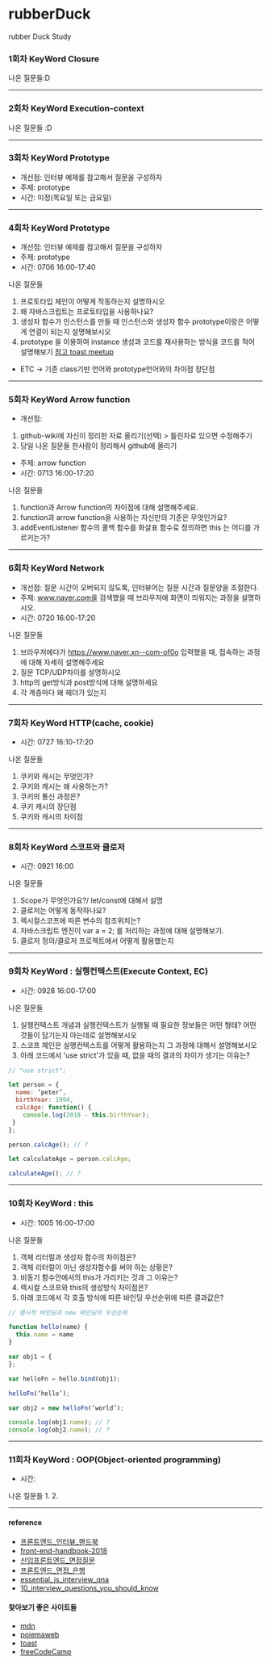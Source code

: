 # rubberDuck
rubber Duck Study


### 1회차 KeyWord Closure

나온 질문들:D

---

### 2회차 KeyWord Execution-context

나온 질문들 :D 

---

### 3회차 KeyWord Prototype

* 개선점: 인터뷰 예제를 참고해서 질문을 구성하자
* 주제: prototype
* 시간: 미정(목요일 또는 금요일) 

---

### 4회차 KeyWord Prototype

* 개선점: 인터뷰 예제를 참고해서 질문을 구성하자
* 주제: prototype
* 시간: 0706 16:00-17:40 

나온 질문들 
1. 프로토타입 체인이 어떻게 작동하는지 설명하시오
2. 왜 자바스크립트는 프로토타입을 사용하나요?
3. 생성자 함수가 인스턴스를 만들 때 인스턴스와 생성자 함수 prototype이랑은 어떻게 연결이 되는지 설명해보시오 
4. prototype 을 이용하여 instance 생성과 코드를 재사용하는 방식을 코드를 적어 설명해보기 [참고 toast meetup](http://meetup.toast.com/posts/104)
* ETC -> 기존 class기반 언어와 prototype언어와의 차이점 장단점 

---

### 5회차 KeyWord Arrow function

* 개선점: 
1. github-wiki에 자신이 정리한 자료 올리기(선택) > 틀린자료 있으면 수정해주기 
2. 당일 나온 질문들 한사람이 정리해서 github에 올리기

* 주제: arrow function
* 시간: 0713 16:00-17:20 

나온 질문들 
1. function과 Arrow function의 차이점에 대해 설명해주세요.
2. function과 arrow function을 사용하는 자신만의 기준은 무엇인가요?
3. addEventListener 함수의 콜백 함수를 화살표 함수로 정의하면 this 는 어디를 가르키는가? 

---

### 6회차 KeyWord Network


* 개선점: 질문 시간이 오버되지 않도록, 인터뷰어는 질문 시간과 질문양을 조절한다.
* 주제: www.naver.com을 검색했을 때 브라우저에 화면이 띄워지는 과정을 설명하시오.
* 시간: 0720 16:00-17:20 

나온 질문들 
1. 브라우저에다가 https://www.naver.xn--com-of0o 입력했을 때, 접속하는 과정에 대해 자세히 설명해주세요
2. 질문 TCP/UDP차이를 설명하시오
3. http의 get방식과 post방식에 대해 설명하세요
4. 각 계층마다 왜 헤더가 있는지

---

### 7회차 KeyWord HTTP(cache, cookie)

* 시간: 0727 16:10-17:20 

나온 질문들 
1. 쿠키와 캐시는 무엇인가?
2. 쿠키와 캐시는 왜 사용하는가?
3. 쿠키의 통신 과정은?
4. 쿠키 캐시의 장단점
5. 쿠키와 캐시의 차이점

---


### 8회차 KeyWord 스코프와 클로저 

* 시간: 0921 16:00

나온 질문들 

1. Scope가 무엇인가요?/ let/const에 대해서 설명
2. 클로저는 어떻게 동작하나요?
3. 렉시컬스코프에 따른 변수의 참조위치는?
4. 자바스크립트 엔진이 var a = 2; 를 처리하는 과정에 대해 설명해보기.
5. 클로저 정의/클로저 프로젝트에서 어떻게 활용했는지

---
### 9회차 KeyWord : 실행컨텍스트(Execute Context, EC)

* 시간: 0928 16:00-17:00

나온 질문들 
1. 실행컨텍스트 개념과 실행컨텍스트가 실행될 때 필요한 정보들은 어떤 형태? 어떤 것들이 담기는지 아는데로 설명해보시오
2. 스코프 체인은 실행컨텍스트를 어떻게 활용하는지 그 과정에 대해서 설명해보시오
3. 아래 코드에서 'use strict'가 있을 때, 없을 때의 결과의 차이가 생기는 이유는?
```javascript
// "use strict";

let person = {
  name: ‘peter’,
  birthYear: 1994,
  calcAge: function() {
    console.log(2018 - this.birthYear);
 }
};

person.calcAge(); // ?

let calculateAge = person.calcAge;

calculateAge(); // ?
```

---
### 10회차 KeyWord : this

* 시간: 1005 16:00-17:00

나온 질문들 
1. 객체 리터럴과 생성자 함수의 차이점은?
2. 객체 리터럴이 아닌 생성자함수를 써야 하는 상황은?
3. 비동기 함수안에서의 this가 가리키는 것과 그 이유는?
4. 렉시컬 스코프와 this의 생성방식 차이점은?
5. 아래 코드에서 각 호출 방식에 따른 바인딩 우선순위에 따른 결과값은?

```javascript
// 명시적 바인딩과 new 바인딩의 우선순위

function hello(name) {
  this.name = name
}

var obj1 = {
};

var helloFn = hello.bind(obj1);

helloFn(‘hello’);

var obj2 = new helloFn(‘world’);

console.log(obj1.name); // ?
console.log(obj2.name); // ?
```

---
### 11회차 KeyWord : OOP(Object-oriented programming)

* 시간: 

나온 질문들 
1. 
2. 

---

#### reference 

* [프론트엔드_인터뷰_핸드북](https://github.com/yangshun/front-end-interview-handbook/blob/master/Translations/Korean/README.md)
* [front-end-handbook-2018](https://frontendmasters.com/books/front-end-handbook/2018/)
* [신입프론트엔드_면접질문](https://taegon.kim/archives/5770)
* [프론트엔드_면접_은행](https://github.com/h5bp/Front-end-Developer-Interview-Questions/tree/master/Translations/Korean)
* [essential_js_interview_qna](https://www.toptal.com/javascript/interview-questions)
* [10_interview_questions_you_should_know](https://medium.com/javascript-scene/10-interview-questions-every-javascript-developer-should-know-6fa6bdf5ad95)


#### 찾아보기 좋은 사이트들 


* [mdn](https://developer.mozilla.org/ko/docs/Web/JavaScript)
* [poiemaweb](https://poiemaweb.com/)
* [toast](http://meetup.toast.com/)
* [freeCodeCamp](https://guide.freecodecamp.org/javascript/)
